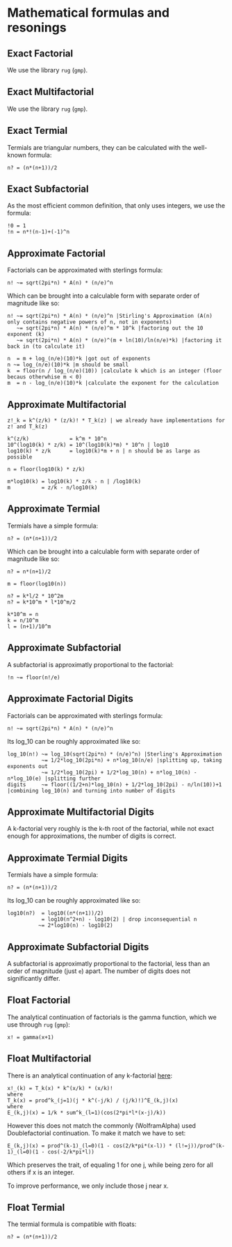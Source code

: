 # Mathematical formulas and resonings
## Exact Factorial
We use the library `rug` (`gmp`).
## Exact Multifactorial
We use the library `rug` (`gmp`).
## Exact Termial
Termials are triangular numbers, they can be calculated with the well-known formula:
```
n? = (n*(n+1))/2
```
## Exact Subfactorial
As the most efficient common definition, that only uses integers, we use the formula:
```
!0 = 1
!n = n*!(n-1)+(-1)^n 
```
## Approximate Factorial
Factorials can be approximated with sterlings formula:
```
n! ~= sqrt(2pi*n) * A(n) * (n/e)^n
```
Which can be brought into a calculable form with separate order of magnitude like so:
```
n! ~= sqrt(2pi*n) * A(n) * (n/e)^n |Stirling's Approximation (A(n) only contains negative powers of n, not in exponents)
   ~= sqrt(2pi*n) * A(n) * (n/e)^m * 10^k |factoring out the 10 exponent (k)
   ~= sqrt(2pi*n) * A(n) * (n/e)^(m + ln(10)/ln(n/e)*k) |factoring it back in (to calculate it)

n  = m + log_(n/e)(10)*k |got out of exponents
n ~= log_(n/e)(10)*k |m should be small
k  = floor(n / log_(n/e)(10)) |calculate k which is an integer (floor becaus otherwhise m < 0)
m  = n - log_(n/e)(10)*k |calculate the exponent for the calculation
```
## Approximate Multifactorial

```
z!_k = k^(z/k) * (z/k)! * T_k(z) | we already have implementations for z! and T_k(z)

k^(z/k)             = k^m * 10^n
10^(log10(k) * z/k) = 10^(log10(k)*m) * 10^n | log10
log10(k) * z/k      = log10(k)*m + n | n should be as large as possible

n = floor(log10(k) * z/k)

m*log10(k) = log10(k) * z/k - n | /log10(k)
m          = z/k - n/log10(k)
```
## Approximate Termial
Termials have a simple formula:
```
n? = (n*(n+1))/2
```
Which can be brought into a calculable form with separate order of magnitude like so:
```
n? = n*(n+1)/2

m = floor(log10(n))

n? = k*l/2 * 10^2m
n? = k*10^m * l*10^m/2

k*10^m = n
k = n/10^m
l = (n+1)/10^m
```
## Approximate Subfactorial
A subfactorial is approximatly proportional to the factorial:
```
!n ~= floor(n!/e)
```
## Approximate Factorial Digits
Factorials can be approximated with sterlings formula:
```
n! ~= sqrt(2pi*n) * A(n) * (n/e)^n
```
Its log_10 can be roughly approximated like so:
```
log_10(n!) ~= log_10(sqrt(2pi*n) * (n/e)^n) |Sterling's Approximation
           ~= 1/2*log_10(2pi*n) + n*log_10(n/e) |splitting up, taking exponents out
           ~= 1/2*log_10(2pi) + 1/2*log_10(n) + n*log_10(n) - n*log_10(e) |splitting further
digits     ~= floor((1/2+n)*log_10(n) + 1/2*log_10(2pi) - n/ln(10))+1 |combining log_10(n) and turning into number of digits
```
## Approximate Multifactorial Digits
A k-factorial very roughly is the k-th root of the factorial, while not exact enough for approximations, the number of digits is correct.
## Approximate Termial Digits
Termials have a simple formula:
```
n? = (n*(n+1))/2
```
Its log_10 can be roughly approximated like so:
```
log10(n?)  = log10((n*(n+1))/2)
           = log10(n^2+n) - log10(2) | drop inconsequential n
          ~= 2*log10(n) - log10(2)
```
## Approximate Subfactorial Digits
A subfactorial is approximatly proportional to the factorial, less than an order of magnitude (just `e`) apart.
The number of digits does not significantly differ.
## Float Factorial
The analytical continuation of factorials is the gamma function, which we use through `rug` (`gmp`):
```
x! = gamma(x+1)
```
## Float Multifactorial
There is an analytical continuation of any k-factorial [here](https://math.stackexchange.com/questions/3488791/define-the-triple-factorial-n-as-a-continuous-function-for-n-in-mathbb/3488935#3488935): 
```
x!_(k) = T_k(x) * k^(x/k) * (x/k)!
where
T_k(x) = prod^k_(j=1)(j * k^(-j/k) / (j/k)!)^E_(k,j)(x)
where
E_(k,j)(x) = 1/k * sum^k_(l=1)(cos(2*pi*l*(x-j)/k))
```
However this does not match the commonly (WolframAlpha) used Doublefactorial continuation.
To make it match we have to set:
```
E_(k,j)(x) = prod^(k-1)_(l=0)(1 - cos(2/k*pi*(x-l)) * (l!=j))/prod^(k-1)_(l=0)(1 - cos(-2/k*pi*l))
```
Which preserves the trait, of equaling 1 for one j, while being zero for all others if x is an integer.

To improve performance, we only include those j near x.
## Float Termial
The termial formula is compatible with floats:
```
n? = (n*(n+1))/2
```
